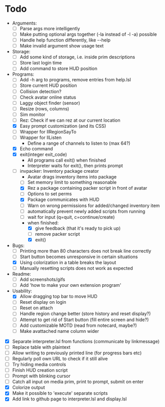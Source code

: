 # Todo
- Arguments:
    - [ ] Parse args more intelligently
    - [ ] Make putting optional args together (-la instead of -l -a) possible
    - [ ] Handle help function differently, like <prog> --help
    - [ ] Make invalid argument show usage text

- Storage:
    - [ ] Add some kind of storage, i.e. inside prim descriptions
    - [ ] Store last login time
    - [ ] Add command to store HUD position

- Programs:
    - [ ] Add -h arg to programs, remove entries from help.lsl
    - [ ] Store current HUD position
    - [ ] Collision detection?
    - [ ] Check avatar online status
    - [ ] Laggy object finder (sensor)
    - [ ] Resize (rows, columns)
    - [ ] Sim monitor
    - [ ] Rez: Check if we can rez at our current location
    - [x] Easy prompt customization (and its CSS)
    - [ ] Wrapper for llRegionSayTo
    - [ ] Wrapper for llListen
        - Define a range of channels to listen to (max 64?)
    - [x] Echo command
    - [x] exit(integer exit_code)
        - All programs call exit() when finished
        - Interpreter waits for exit(), then prints prompt
    - [ ] invpacker: Inventory package creator
        - Avatar drags inventory items into package
        - [ ] Set memory limit to something reasonable
        - [x] Rez a package containing packer script in front of avatar
        - [ ] Options to set perms
        - [x] Package communicates with HUD
        - [ ] Warn on wrong permissions for added/changed inventory item
        - [ ] automatically prevent newly added scripts from running
        - [ ] wait for input (q=quit, c=continue/create)
        - when finished:
            - [x] give feedback (that it's ready to pick up)
            - [ ] remove packer script
            - [x] exit()

- Bugs:
    - [ ] Printing more than 80 characters does not break line correctly
    - [ ] Start button becomes unresponsive in certain situations
    - [x] Using colorization in a table breaks the layout
    - [ ] Manually resetting scripts does not work as expected

- Readme:
    - [ ] Add screenshots/gifs
    - [ ] Add 'how to make your own extension program'

- Usability:
    - [x] Allow dragging top bar to move HUD
    - [ ] Reset display on login
    - [ ] Reset on attach
    - [ ] Handle region change better (store history and reset display?)
    - [ ] Attempt to get rid of Start button (fill entire screen and hide?)
    - [ ] Add customizable MOTD (read from notecard, maybe?)
    - [ ] Make avattached name column wider

- [x] Separate interpreter.lsl from functions (communicate by linkmessage)
- [ ] Replace table with plaintext
- [ ] Allow writing to previously printed line (for progress bars etc)
- [ ] Regularly poll own URL to check if it still alive
- [ ] Try hiding media controls
- [ ] Finish HUD creation script
- [ ] Prompt with blinking cursor
- [ ] Catch all input on media prim, print to prompt, submit on enter
- [x] Colorize output
- [x] Make it possible to 'execute' separate scripts
- [x] Add link to github page to interpreter.lsl and display.lsl
